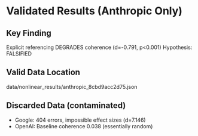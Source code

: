 # Validated Results (Anthropic Only)

## Key Finding
Explicit referencing DEGRADES coherence (d=-0.791, p<0.001)
Hypothesis: FALSIFIED

## Valid Data Location
data/nonlinear_results/anthropic_8cbd9acc2d75.json

## Discarded Data (contaminated)
- Google: 404 errors, impossible effect sizes (d=7.146)
- OpenAI: Baseline coherence 0.038 (essentially random)
